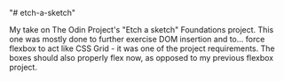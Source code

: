 "# etch-a-sketch" 

My take on The Odin Project's "Etch a sketch" Foundations project. This one was mostly done to further exercise DOM insertion and to... force flexbox to act like CSS Grid - it was one of the project requirements.
The boxes should also properly flex now, as opposed to my previous flexbox project.
